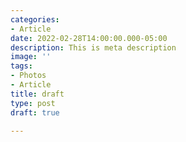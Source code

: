 ```yaml
---
categories:
- Article
date: 2022-02-28T14:00:00.000-05:00
description: This is meta description
image: ''
tags:
- Photos
- Article
title: draft
type: post
draft: true

---
```


